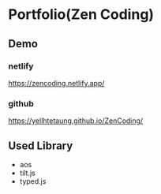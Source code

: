 
# Portfolio(Zen Coding)



## Demo
### netlify
https://zencoding.netlify.app/
### github
https://yellhtetaung.github.io/ZenCoding/

## Used Library
- aos
- tilt.js
- typed.js

